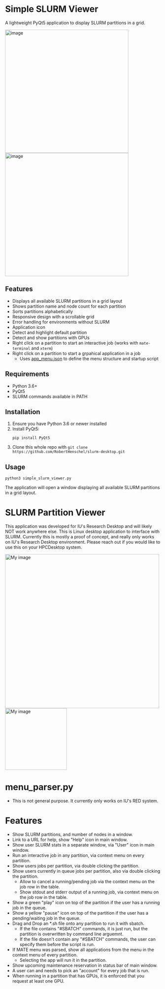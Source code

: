 # Simple SLURM Viewer
A lightweight PyQt5 application to display SLURM partitions in a grid.

<img width="400" alt="image" src="https://github.com/user-attachments/assets/5a1e51dd-b34d-4cb0-8b2f-30aa601b7a39" />
<img width="400" alt="image" src="https://github.com/user-attachments/assets/6769c51f-d0c2-4d32-8210-2560d45c8a57" />

## Features
- Displays all available SLURM partitions in a grid layout
- Shows partition name and node count for each partition
- Sorts partitions alphabetically
- Responsive design with a scrollable grid
- Error handling for environments without SLURM
- Application icon
- Detect and highlight default partition
- Detect and show partitions with GPUs
- Right click on a partition to start an interactive job (works with `mate-terminal` and `xterm`)
- Right click on a partition to start a grpahical application in a job
  - Uses [app_menu.json](app_menu.json) to define the menu structure and startup script

## Requirements
- Python 3.6+
- PyQt5
- SLURM commands available in PATH

## Installation
1. Ensure you have Python 3.6 or newer installed
2. Install PyQt5:
   ```
   pip install PyQt5
   ```
3. Clone this whole repo with `git clone https://github.com/RobertHenschel/slurm-desktop.git`

## Usage
```
python3 simple_slurm_viewer.py
```
The application will open a window displaying all available SLURM partitions in a grid layout.

# SLURM Partition Viewer
This application was developed for IU's Research Desktop and will likely NOT work anywhere else. This is Linux desktop application to interface with SLURM. Currently this is mostly a proof of concept, and really only works on IU's Research Desktop environment. Please reach out if you would like to use this on your HPCDesktop system.

<img src="https://github.com/user-attachments/assets/41f8bed9-133b-4e2a-b2cc-5e9d26cb29f9" alt="My image" width="500" />
<img src="https://github.com/user-attachments/assets/130006ff-5a5f-4ce7-ac14-cc1e50c3a356" alt="My image" width="200" />

# menu_parser.py
- This is not general purpose. It currently only works on IU's RED system.

# Features
- Show SLURM partitions, and number of nodes in a window.
- Link to a URL for help, show "Help" icon in main window.
- Show user SLURM stats in a separate window, via "User" icon in main window.
- Run an interactive job in any partition, via context menu on every partition.
- Show users jobs per partition, via double clicking the partition.
- Show users currently in queue jobs per partition, also via double clicking the partition.
  - Allow to cancel a running/pending job via the context menu on the job row in the table.
  - Show stdout and stderr output of a running job, via context menu on the job row in the table.
- Show a green "play" icon on top of the partition if the user has a running job in the queue.
- Show a yellow "pause" icon on top of the partition if the user has a pending/waiting job in the queue.
- Drag and Drop an *.sh file onto any partition to run it with sbatch.
  - If the file contains "#SBATCH" commands, it is just run, but the partition is overwritten by command line arguemnt.
  - If the file doesn't contain any "#SBATCH" commands, the user can specify them before the script is run.
- If MATE menu was parsed, show all applications from the menu in the context menu of every partition.
  - Selecting the app will run it in the partition.
- Show upcoming maintenance reservation in status bar of main window.
- A user can and needs to pick an "account" for every job that is run.
- When running in a partition that has GPUs, it is enforced that you request at least one GPU.
